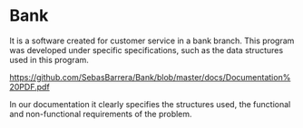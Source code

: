 # Bank
It is a software created for customer service in a bank branch. This program was developed under specific specifications, such as the data structures used in this program.

https://github.com/SebasBarrera/Bank/blob/master/docs/Documentation%20PDF.pdf

In our documentation it clearly specifies the structures used, the functional and non-functional requirements of the problem.
